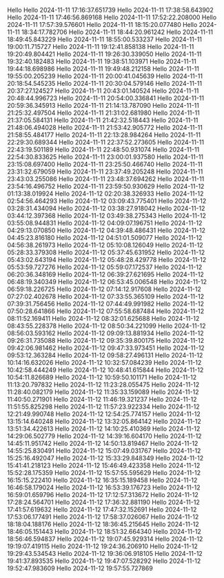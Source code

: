 Hello
Hello 2024-11-11 17:16:37.651739
Hello 2024-11-11 17:38:58.643902
Hello 2024-11-11 17:46:56.869168
Hello 2024-11-11 17:52:22.208000
Hello 2024-11-11 17:57:39.576601
Hello 2024-11-11 18:15:20.077480
Hello 2024-11-11 18:34:17.782706
Hello 2024-11-11 18:44:20.961242
Hello 2024-11-11 18:49:45.843229
Hello 2024-11-11 18:55:00.533237
Hello 2024-11-11 19:00:11.715727
Hello 2024-11-11 19:12:41.858138
Hello 2024-11-11 19:20:49.804421
Hello 2024-11-11 19:26:30.339050
Hello 2024-11-11 19:32:40.182483
Hello 2024-11-11 19:38:51.103971
Hello 2024-11-11 19:44:18.698986
Hello 2024-11-11 19:49:48.212158
Hello 2024-11-11 19:55:00.205239
Hello 2024-11-11 20:00:41.045639
Hello 2024-11-11 20:18:54.545235
Hello 2024-11-11 20:30:04.579146
Hello 2024-11-11 20:37:27.124527
Hello 2024-11-11 20:43:01.140524
Hello 2024-11-11 20:48:44.996723
Hello 2024-11-11 20:54:00.336841
Hello 2024-11-11 20:59:36.345913
Hello 2024-11-11 21:14:13.787090
Hello 2024-11-11 21:25:32.497504
Hello 2024-11-11 21:31:02.681980
Hello 2024-11-11 21:37:05.584131
Hello 2024-11-11 21:42:32.518443
Hello 2024-11-11 21:48:06.494028
Hello 2024-11-11 21:53:42.905772
Hello 2024-11-11 21:58:55.484177
Hello 2024-11-11 22:13:28.984264
Hello 2024-11-11 22:29:30.689344
Hello 2024-11-11 22:37:52.273605
Hello 2024-11-11 22:43:19.501189
Hello 2024-11-11 22:48:50.931074
Hello 2024-11-11 22:54:30.833625
Hello 2024-11-11 23:00:01.937580
Hello 2024-11-11 23:15:08.697400
Hello 2024-11-11 23:25:50.466740
Hello 2024-11-11 23:31:32.679059
Hello 2024-11-11 23:37:49.205248
Hello 2024-11-11 23:43:03.255086
Hello 2024-11-11 23:48:37.694262
Hello 2024-11-11 23:54:16.496752
Hello 2024-11-11 23:59:50.930629
Hello 2024-11-12 01:13:38.019924
Hello 2024-11-12 02:20:38.326933
Hello 2024-11-12 02:54:56.464293
Hello 2024-11-12 03:09:43.775401
Hello 2024-11-12 03:28:31.434094
Hello 2024-11-12 03:38:27.918042
Hello 2024-11-12 03:44:12.397368
Hello 2024-11-12 03:49:38.275343
Hello 2024-11-12 03:55:08.944831
Hello 2024-11-12 04:09:07.196751
Hello 2024-11-12 04:29:13.070850
Hello 2024-11-12 04:39:48.486431
Hello 2024-11-12 04:45:23.816180
Hello 2024-11-12 04:51:01.509077
Hello 2024-11-12 04:56:38.261973
Hello 2024-11-12 05:10:08.126049
Hello 2024-11-12 05:28:33.379308
Hello 2024-11-12 05:37:45.631952
Hello 2024-11-12 05:43:02.643194
Hello 2024-11-12 05:48:28.429778
Hello 2024-11-12 05:53:59.727276
Hello 2024-11-12 05:59:07.172537
Hello 2024-11-12 06:20:36.348169
Hello 2024-11-12 06:39:27.621695
Hello 2024-11-12 06:48:19.340349
Hello 2024-11-12 06:53:45.006548
Hello 2024-11-12 06:59:18.226725
Hello 2024-11-12 07:14:12.917608
Hello 2024-11-12 07:27:02.402678
Hello 2024-11-12 07:33:55.365109
Hello 2024-11-12 07:39:31.756456
Hello 2024-11-12 07:44:49.991982
Hello 2024-11-12 07:50:28.641866
Hello 2024-11-12 07:55:58.687484
Hello 2024-11-12 08:11:52.169411
Hello 2024-11-12 08:32:01.625688
Hello 2024-11-12 08:43:55.228378
Hello 2024-11-12 08:50:34.221099
Hello 2024-11-12 08:56:03.593162
Hello 2024-11-12 09:09:13.881934
Hello 2024-11-12 09:26:31.735088
Hello 2024-11-12 09:35:39.800175
Hello 2024-11-12 09:42:06.981462
Hello 2024-11-12 09:47:33.973451
Hello 2024-11-12 09:53:12.363284
Hello 2024-11-12 09:58:27.496131
Hello 2024-11-12 10:14:16.632026
Hello 2024-11-12 10:32:57.084239
Hello 2024-11-12 10:42:58.444249
Hello 2024-11-12 10:48:41.615844
Hello 2024-11-12 10:54:11.826689
Hello 2024-11-12 10:59:50.101171
Hello 2024-11-12 11:13:20.797832
Hello 2024-11-12 11:23:28.055475
Hello 2024-11-12 11:28:40.082179
Hello 2024-11-12 11:35:33.159089
Hello 2024-11-12 11:40:50.271901
Hello 2024-11-12 11:46:19.321237
Hello 2024-11-12 11:51:55.825298
Hello 2024-11-12 11:57:23.922334
Hello 2024-11-12 12:21:49.990748
Hello 2024-11-12 12:54:25.774157
Hello 2024-11-12 13:15:14.640248
Hello 2024-11-12 13:32:05.864142
Hello 2024-11-12 13:51:34.422613
Hello 2024-11-12 14:10:25.410369
Hello 2024-11-12 14:29:06.502779
Hello 2024-11-12 14:39:16.604170
Hello 2024-11-12 14:45:11.951742
Hello 2024-11-12 14:50:13.819467
Hello 2024-11-12 14:55:25.830491
Hello 2024-11-12 15:07:49.031767
Hello 2024-11-12 15:25:16.492047
Hello 2024-11-12 15:33:29.848349
Hello 2024-11-12 15:41:41.218123
Hello 2024-11-12 15:46:49.423358
Hello 2024-11-12 15:52:28.175359
Hello 2024-11-12 15:57:55.595629
Hello 2024-11-12 16:15:15.222410
Hello 2024-11-12 16:35:15.189458
Hello 2024-11-12 16:46:58.179024
Hello 2024-11-12 16:53:39.176723
Hello 2024-11-12 16:59:01.659796
Hello 2024-11-12 17:12:57.313672
Hello 2024-11-12 17:28:24.564701
Hello 2024-11-12 17:36:32.881190
Hello 2024-11-12 17:41:57.619632
Hello 2024-11-12 17:47:32.152691
Hello 2024-11-12 17:53:06.177491
Hello 2024-11-12 17:58:37.026067
Hello 2024-11-12 18:18:04.188176
Hello 2024-11-12 18:36:45.215645
Hello 2024-11-12 18:46:05.151443
Hello 2024-11-12 18:51:32.664340
Hello 2024-11-12 18:56:46.594837
Hello 2024-11-12 19:07:45.929314
Hello 2024-11-12 19:19:07.419115
Hello 2024-11-12 19:24:36.206910
Hello 2024-11-12 19:29:43.534543
Hello 2024-11-12 19:36:06.918105
Hello 2024-11-12 19:41:37.893535
Hello 2024-11-12 19:47:07.528292
Hello 2024-11-12 19:52:47.983609
Hello 2024-11-12 19:57:55.727869
